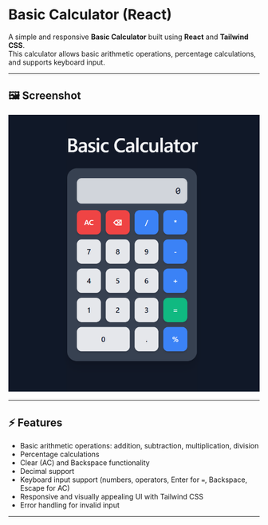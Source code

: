 # Basic Calculator (React)

A simple and responsive **Basic Calculator** built using **React** and **Tailwind CSS**.  
This calculator allows basic arithmetic operations, percentage calculations, and supports keyboard input.

---

## 🖼 Screenshot

![image alt](https://github.com/Shreyas2545/calculator-app/blob/95f8993749f08a48d169133967886060bd142ca9/src/assets/Output-Src.png)

---

## ⚡ Features

- Basic arithmetic operations: addition, subtraction, multiplication, division
- Percentage calculations
- Clear (AC) and Backspace functionality
- Decimal support
- Keyboard input support (numbers, operators, Enter for `=`, Backspace, Escape for AC)
- Responsive and visually appealing UI with Tailwind CSS
- Error handling for invalid input

---
